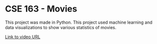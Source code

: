 # CSE 163 - Movies

This project was made in Python. This project used machine learning and data visualizations to show various statistics of movies.

[Link to video URL](https://www.youtube.com/watch?v=MBgyW8meWBg)